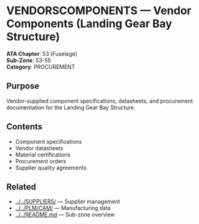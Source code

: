 # VENDORSCOMPONENTS — Vendor Components (Landing Gear Bay Structure)

**ATA Chapter**: 53 (Fuselage)  
**Sub-Zone**: 53-55  
**Category**: PROCUREMENT

## Purpose

Vendor-supplied component specifications, datasheets, and procurement documentation for the Landing Gear Bay Structure.

## Contents

- Component specifications
- Vendor datasheets
- Material certifications
- Procurement orders
- Supplier quality agreements

## Related

- [../../SUPPLIERS/](../../SUPPLIERS/) — Supplier management
- [../../PLM/CAM/](../../PLM/CAM/) — Manufacturing data
- [../../README.md](../../README.md) — Sub-zone overview
